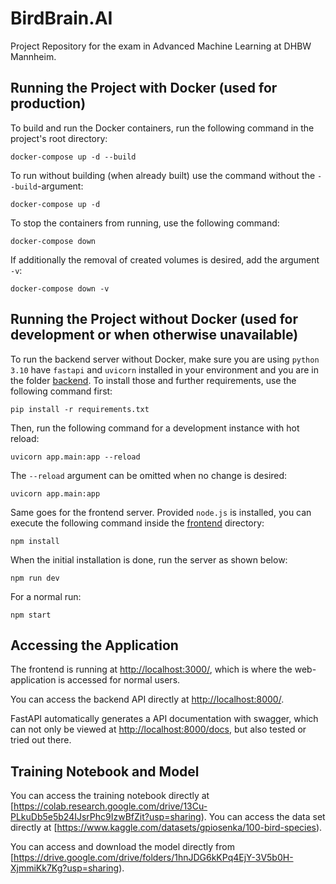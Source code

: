 # BirdBrain.AI

Project Repository for the exam in Advanced Machine Learning at DHBW Mannheim.

## Running the Project with Docker (used for production)

To build and run the Docker containers, run the following command in the project's root directory:

```
docker-compose up -d --build
```

To run without building (when already built) use the command without the `--build`-argument:

```
docker-compose up -d
```

To stop the containers from running, use the following command:

```
docker-compose down
```

If additionally the removal of created volumes is desired, add the argument `-v`:

```
docker-compose down -v
```

## Running the Project without Docker (used for development or when otherwise unavailable)

To run the backend server without Docker, make sure you are using `python 3.10` have `fastapi` and `uvicorn` installed in your environment and you are in the folder [backend](backend/). To install those and further requirements, use the following command first:

```
pip install -r requirements.txt
```

Then, run the following command for a development instance with hot reload:

```
uvicorn app.main:app --reload
```

The `--reload` argument can be omitted when no change is desired:

```
uvicorn app.main:app
```

Same goes for the frontend server. Provided `node.js` is installed, you can execute the following command inside the [frontend](frontend/) directory:

```
npm install
```

When the initial installation is done, run the server as shown below:

```
npm run dev
```

For a normal run:

```
npm start
```

## Accessing the Application

The frontend is running at [http://localhost:3000/](http://localhost:3000/), which is where the web-application is accessed for normal users.

You can access the backend API directly at [http://localhost:8000/](http://localhost:8000/).

FastAPI automatically generates a API documentation with swagger, which can not only be viewed at [http://localhost:8000/docs](http://localhost:8000/docs), but also tested or tried out there.

## Training Notebook and Model

You can access the training notebook directly at [https://colab.research.google.com/drive/13Cu-PLkuDb5e5b24IJsrPhc9IzwBfZit?usp=sharing).
You can access the data set directly at [https://www.kaggle.com/datasets/gpiosenka/100-bird-species).

You can access and download the model directly from [https://drive.google.com/drive/folders/1hnJDG6kKPq4EjY-3V5b0H-XjmmiKk7Kg?usp=sharing).
